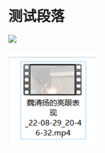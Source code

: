 # 测试段落

![](C:\Users\fight\AppData\Roaming\marktext\images\2024-01-30-10-54-29-image.png)

![](assets/2024-01-30-11-09-48-image.png)
